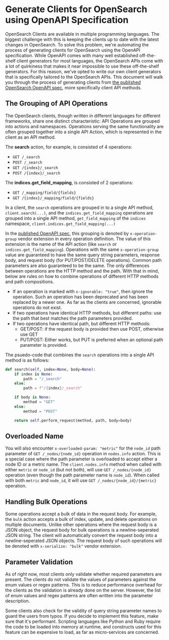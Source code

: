 # Generate Clients for OpenSearch using OpenAPI Specification

OpenSearch Clients are available in multiple programming languages. The biggest challenge with this is keeping the clients up to date with the latest changes in OpenSearch. To solve this problem, we're automating the process of generating clients for OpenSearch using the OpenAPI specification. While OpenAPI comes with many well established off-the-shelf client generators for most languages, the OpenSearch APIs come with a lot of quirkiness that makes it near impossible to use these off-the-shelf generators. For this reason, we've opted to write our own client generators that is specifically tailored to the OpenSearch APIs. This document will walk you through the process of generating clients from [the published OpenSearch OpenAPI spec](https://github.com/opensearch-project/opensearch-api-specification/releases), more specifically client API methods.

## The Grouping of API Operations
The OpenSearch clients, though written in different languages for different frameworks, share one distinct characteristic: API Operations are grouped into actions and namespaces. Operations serving the same functionality are often grouped together into a single API Action, which is represented in the client as an API method.

The **search** action, for example, is consisted of 4 operations:
- `GET /_search`
- `POST /_search`
- `GET /{index}/_search`
- `POST /{index}/_search`

The **indices.get_field_mapping**, is consisted of 2 operations:
- `GET /_mapping/field/{fields}`
- `GET /{index}/_mapping/field/{fields}`

In a client, the `search` operations are grouped in to a single API method, `client.search(...)`, and the `indices.get_field_mapping` operations are grouped into a single API method, `get_field_mapping` of the `indices` namespace, `client.indices.get_field_mapping(...)`

In the [published OpenAPI spec](https://github.com/opensearch-project/opensearch-api-specification/releases), this grouping is denoted by `x-operation-group` vendor extension in every operation definition. The value of this extension is the name of the API action (like `search` or `indices.get_field_mapping`). Operations with the same `x-operation-group` value are guaranteed to have the same query string parameters, response body, and request body (for PUT/POST/DELETE operations). Common path parameters are also guaranteed to be the same. The only differences between operations are the HTTP method and the path. With that in mind, below are rules on how to combine operations of different HTTP methods and path compositions.

- If an operation is marked with `x-ignorable: "true"`, then ignore the operation. Such an operation has been deprecated and has been replaced by a newer one. As far as the clients are concerned, ignorable operations do not exist.
- If two operations have identical HTTP methods, but different paths: use the path that best matches the path parameters provided.
- If two operations have identical path, but different HTTP methods:
    - GET/POST: if the request body is provided then use POST, otherwise use GET
    - PUT/POST: Either works, but PUT is preferred when an optional path parameter is provided.

The psuedo-code that combines the `search` operations into a single API method is as follows:
```python
def search(self, index=None, body=None):
    if index is None:
        path = "/_search"
    else:
        path = f"/{index}/_search"

    if body is None:
        method = "GET"
    else:
        method = "POST"

    return self.perform_request(method, path, body=body)
```


## Overloaded Name
You will also encounter `x-overloaded-param: "metric"` for the `node_id` path parameter of `GET /_nodes/{node_id}` operation in `nodes.info` action. This is a special case where the path parameter is overloaded to accept either a node ID or a metric name. The `client.nodes.info` method when called with either `metric` or `node_id` (but not both), will use `GET /_nodes/{node_id}` operation (even though the path parameter name is `node_id`). When called with both `metric` and `node_id`, it will use `GET /_nodes/{node_id}/{metric}` operation.

## Handling Bulk Operations
Some operations accept a bulk of data in the request body. For example, the `bulk` action accepts a bulk of index, update, and delete operations on multiple documents. Unlike other operations where the request body is a JSON object, the request body for bulk operations is a newline-seperated JSON string. The client will automatically convert the request body into a newline-seperated JSON objects. The request body of such operations will be denoted with `x-serialize: "bulk"` vendor extension.

## Parameter Validation
As of right now, most clients only validate whether required parameters are present. The clients do not validate the values of parameters against the enum values or regex patterns. This is to reduce performance overhead for the clients as the validation is already done on the server. However, the list of enum values and regex patterns are often written into the parameter description.

Some clients also check for the validity of query string parameter names to guard the users from typos. If you decide to implement this feature, make sure that it's performant. Scripting languages like Python and Ruby require the code to be loaded into memory at runtime, and constructs used for this feature can be expensive to load, as far as micro-services are concerned.
